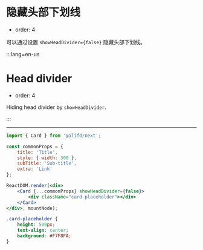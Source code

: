 # 隐藏头部下划线

- order: 4

可以通过设置 `showHeadDivider={false}` 隐藏头部下划线。

:::lang=en-us
# Head divider

- order: 4

Hiding head divider by `showHeadDivider`.

:::

---

````jsx
import { Card } from '@alifd/next';

const commonProps = {
    title: 'Title',
    style: { width: 300 },
    subTitle: 'Sub-title',
    extra: 'Link'
};

ReactDOM.render(<div>
    <Card {...commonProps} showHeadDivider={false}>
        <div className="card-placeholder"></div>
    </Card>
</div>, mountNode);
````

````css
.card-placeholder {
    height: 500px;
    text-align: center;
    background: #F7F8FA;
}
````
